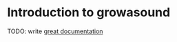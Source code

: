 # Introduction to growasound

TODO: write [great documentation](http://jacobian.org/writing/what-to-write/)
